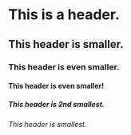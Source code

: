 # This is a header.
## This header is smaller.
### This header is even smaller.
#### This header is even smaller!
##### This header is 2nd smallest.
###### This header is smallest.
